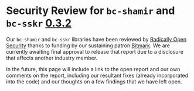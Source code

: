 # Security Review for `bc-shamir` and `bc-sskr` [0.3.2](https://github.com/BlockchainCommons/bc-sskr/releases/tag/0.3.2)

Our `bc-shamir` and `bc-sskr` libraries have been reviewed by [Radically Open Security](https://radicallyopensecurity.com/) thanks to funding by our sustaining patron [Bitmark](https://bitmark.com/). We are currently awaiting final approval to release that report due to a disclosure that affects another industry member.

In the future, this page will include a link to the open report and our own comments on the report, including our resultant fixes (already incorporated into the code) and our thoughts on a few findings that we have left open.
